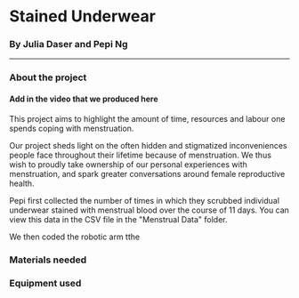 # Stained Underwear
### By Julia Daser and Pepi Ng

-------

### About the project
#### Add in the video that we produced here

This project aims to highlight the amount of time, resources and labour one spends coping with menstruation.

Our project sheds light on the often hidden and stigmatized inconveniences people face throughout their lifetime because of menstruation. We thus wish to proudly take ownership of our personal experiences with menstruation, and spark greater conversations around female reproductive health.

Pepi first collected the number of times in which they scrubbed individual underwear stained with menstrual blood over the course of 11 days. You can view this data in the CSV file in the "Menstrual Data" folder.

We then coded the robotic arm tthe 


### Materials needed


### Equipment used


